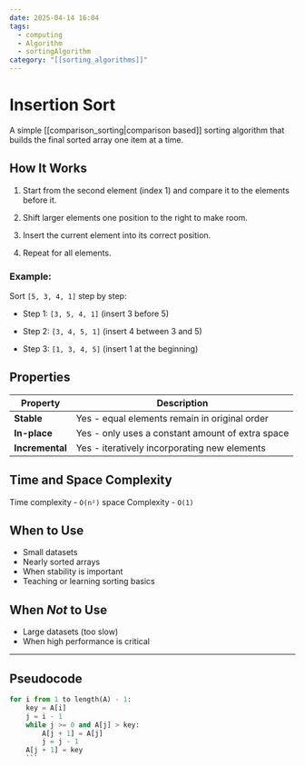 ```yaml
---
date: 2025-04-14 16:04
tags:
  - computing
  - Algorithm
  - sortingAlgorithm
category: "[[sorting_algorithms]]"
---
```

# Insertion Sort

A simple [[comparison_sorting|comparison based]] sorting algorithm that builds the final sorted array one item at a time.
## How It Works

1. Start from the second element (index 1) and compare it to the elements before it.

2. Shift larger elements one position to the right to make room.

3. Insert the current element into its correct position.

4. Repeat for all elements.
### Example:

Sort `[5, 3, 4, 1]` step by step:

- Step 1: `[3, 5, 4, 1]` (insert 3 before 5)

- Step 2: `[3, 4, 5, 1]` (insert 4 between 3 and 5)

- Step 3: `[1, 3, 4, 5]` (insert 1 at the beginning)

## Properties 

| Property        | Description                                      |
| --------------- | ------------------------------------------------ |
| **Stable**      | Yes - equal elements remain in original order    |
| **In-place**    | Yes - only uses a constant amount of extra space |
| **Incremental** | Yes - iteratively incorporating new elements     |
## Time and Space Complexity
 Time complexity   - `O(n²)`
 space Complexity - `O(1)` 

## When to Use
- Small datasets
- Nearly sorted arrays
- When stability is important
- Teaching or learning sorting basics

## When *Not* to Use
- Large datasets (too slow)
- When high performance is critical

---
## Pseudocode

```python title:InsertionSort
for i from 1 to length(A) - 1:
    key = A[i]
    j = i - 1
    while j >= 0 and A[j] > key:
        A[j + 1] = A[j]
        j = j - 1
    A[j + 1] = key
    ```